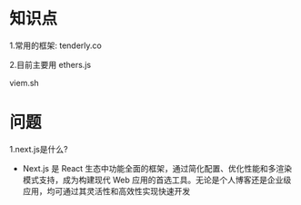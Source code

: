 # 知识点  

1.常用的框架: tenderly.co  

2.目前主要用 ethers.js  

viem.sh


# 问题  
1.next.js是什么?  
- Next.js 是 React 生态中功能全面的框架，通过简化配置、优化性能和多渲染模式支持，成为构建现代 Web 应用的首选工具。无论是个人博客还是企业级应用，均可通过其灵活性和高效性实现快速开发
